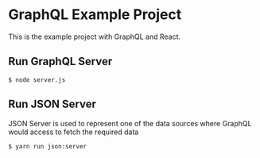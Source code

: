 # GraphQL Example Project

This is the example project with GraphQL and React.

## Run GraphQL Server

```
$ node server.js
```

## Run JSON Server

JSON Server is used to represent one of the data sources where GraphQL would access to fetch the required data

```
$ yarn run json:server
```
